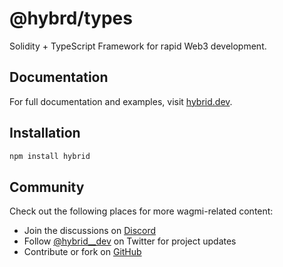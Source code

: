 # @hybrd/types

Solidity + TypeScript Framework for rapid Web3 development.

## Documentation

For full documentation and examples, visit [hybrid.dev](https://hybrid.dev).

## Installation

```sh
npm install hybrid
```

## Community

Check out the following places for more wagmi-related content:

- Join the discussions on [Discord](https://discord.gg/CfrVhsVhfc)
- Follow [@hybrid\_\_dev](https://twitter.com/hybrid__dev) on Twitter for project updates
- Contribute or fork on [GitHub](https://github.com/hybridhq/hybrid)
